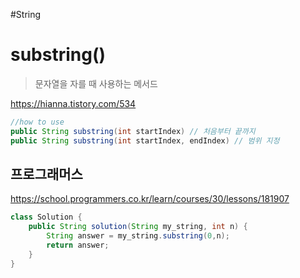 #String 
# substring()
>문자열을 자를 때 사용하는 메서드

https://hianna.tistory.com/534

```java
//how to use
public String substring(int startIndex) // 처음부터 끝까지
public String substring(int startIndex, endIndex) // 범위 지정
```

## 프로그래머스

https://school.programmers.co.kr/learn/courses/30/lessons/181907

```java
class Solution {
    public String solution(String my_string, int n) {
        String answer = my_string.substring(0,n);
        return answer;
    }
}
```